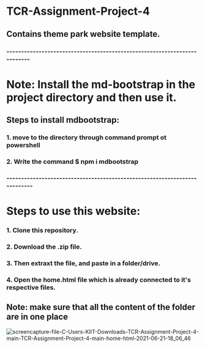 # TCR-Assignment-Project-4

## Contains theme park website template.
### -------------------------------------------------------------------------
# Note:  Install the md-bootstrap in the project directory and then use it.

## Steps to install mdbootstrap:
### 1. move to the directory through command prompt ot powershell
### 2. Write the command $  npm i mdbootstrap
### --------------------------------------------------------------------------

# Steps to use this website:

### 1. Clone this repository.
### 2. Download the .zip file.
### 3. Then extraxt the file, and paste in a folder/drive.
### 4. Open the home.html file which is already connected to it's respective files.

## Note: make sure that all the content of the folder are in one place

![screencapture-file-C-Users-KIIT-Downloads-TCR-Assignment-Project-4-main-TCR-Assignment-Project-4-main-home-html-2021-06-21-18_06_46](https://user-images.githubusercontent.com/64792024/122763303-ccb40800-d2bb-11eb-9c7e-96045ea45295.png)
